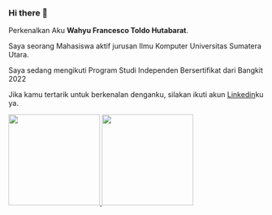 ### Hi there 👋

Perkenalkan Aku **Wahyu Francesco Toldo Hutabarat**.

Saya seorang Mahasiswa aktif jurusan Ilmu Komputer Universitas Sumatera Utara.

Saya sedang mengikuti Program Studi Independen Bersertifikat dari Bangkit 2022

Jika kamu tertarik untuk berkenalan denganku, silakan ikuti akun [Linkedin](https://www.linkedin.com/in/wahyu-francesco-toldo-hutabarat-767194195/)ku ya.

<p align="left">
<a href="https://github.com/toldohutabarat">
  <img height="180em" src="https://github-readme-stats-eight-theta.vercel.app/api?username=toldohutabarat&show_icons=true&theme=algolia&include_all_commits=true&count_private=true"/>
  <img height="180em" src="https://github-readme-stats-eight-theta.vercel.app/api/top-langs/?username=toldohutabarat&layout=compact&langs_count=8&theme=algolia"/>
</a>
</p>


